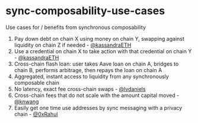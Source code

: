 # sync-composability-use-cases
Use cases for / benefits from synchronous composability 

1. Pay down debt on chain X using money on chain Y, swapping against liquidity on chain Z if needed - [@kassandraETH](https://x.com/kassandraETH/status/1882757233999741038)
2. Use a credential on chain X to take action with that credential on chain Y - [@kassandraETH](https://x.com/kassandraETH/status/1882757233999741038)
3. Cross-chain flash loan: user takes Aave loan on chain A, bridges to chain B, performs arbitrage, then repays the loan on chain A
4. Aggregated, instant access to liquidity from any synchronously composable chain
5. No latency, exact fee cross-chain swaps - [@lvdaniels](https://x.com/lvdaniels/status/1882545106861039997)
6. Cross-chain fees that do not scale with the amount capital moved - [@knwang](https://x.com/knwang/status/1882575554282471893)
7. Easily get one time use addresses by sync messaging with a privacy chain - [@0xRahul](https://x.com/omw_to_the_moon)
